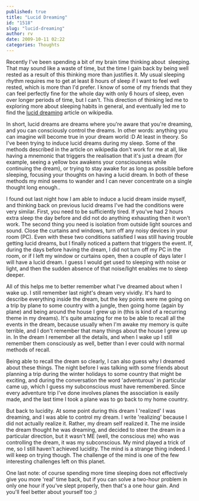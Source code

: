 ```yaml
---
published: true
title: "Lucid Dreaming"
id: "1518"
slug: "lucid-dreaming"
author: rv
date: 2009-10-11 02:22
categories: Thoughts
---
```

<div style="max-width:900px;">

Recently I've been spending a bit of my brain time thinking about  sleeping. That may sound like a waste of time, but the time I gain back by being well rested as a result of this thinking more than justifies it. My usual sleeping rhythm requires me to get at least 8 hours of sleep if I want to feel well rested, which is more than I'd prefer. I know of some of my friends that they can feel perfectly fine for the whole day with only 6 hours of sleep, even over longer periods of time, but I can't. This direction of thinking led me to exploring more about sleeping habits in general, and eventually led me to find the <a href="https://en.wikipedia.org/wiki/Lucid_dream" target="_blank">lucid dreaming</a> article on wikipedia.

In short, lucid dreams are dreams where you're aware that you're dreaming, and you can consciously control the dreams. In other words: anything you can imagine will become true in your dream world :D At least in theory. So I've been trying to induce lucid dreams during my sleep. Some of the methods described in the article on wikipedia don't work for me at all, like having a mnemonic that triggers the realisation that it's just a dream (for example, seeing a yellow box awakens your consciousness while continuing the dream), or trying to stay awake for as long as possible before sleeping, focusing your thoughts on having a lucid dream. In both of these methods my mind seems to wander and I can never concentrate on a single thought long enough..

I found out last night how I am able to induce a lucid dream inside myself, and thinking back on previous lucid dreams I've had the conditions were very similar. First, you need to be sufficiently tired. If you've had 2 hours extra sleep the day before and did not do anything exhausting then it won't work. The second thing you need is isolation from outside light sources and sound. Close the curtains and windows, turn off any noisy devices in your room (PC). Even with these two conditions satisfied I was still having trouble getting lucid dreams, but I finally noticed a pattern that triggers the event. If, during the days before having the dream, I did not turn off my PC in the room, or if I left my window or curtains open, then a couple of days later I will have a lucid dream. I guess I would get used to sleeping with noise or light, and then the sudden absence of that noise/light enables me to sleep deeper.

All of this helps me to better remember what I've dreamed about when I wake up. I still remember last night's dream very vividly. It's hard to describe everything inside the dream, but the key points were me going on a trip by plane to some country with a jungle, then going home (again by plane) and being around the house I grew up in (this is kind of a recurring theme in my dreams). It's quite amazing for me to be able to recall all the events in the dream, because usually when I'm awake my memory is quite terrible, and I don't remember that many things about the house I grew up in. In the dream I remember all the details, and when I wake up I still remember them consciously as well, better than I ever could with normal methods of recall.

Being able to recall the dream so clearly, I can also guess why I dreamed about these things. The night before I was talking with some friends about planning a trip during the winter holidays to some country that might be exciting, and during the conversation the word 'adventurous' in particular came up, which I guess my subconscious must have remembered. Since every adventure trip I've done involves planes the association is easily made, and the last time I took a plane was to go back to my home country.

But back to lucidity. At some point during this dream I 'realized' I was dreaming, and I was able to control my dream. I write 'realizing' because I did not actually realize it. Rather, my dream self realized it. The me inside the dream thought he was dreaming, and decided to steer the dream in a particular direction, but it wasn't ME (well, the conscious me) who was controlling the dream, it was my subconscious. My mind played a trick of me, so I still haven't achieved lucidity. The mind is a strange thing indeed. I will keep on trying though. The challenge of the mind is one of the few interesting challenges left on this planet.

One last note: of course spending more time sleeping does not effectively give you more 'real' time back, but if you can solve a two-hour problem in only one hour if you've slept properly, then that's a one hour gain. And you'll feel better about yourself too ;)

</div>